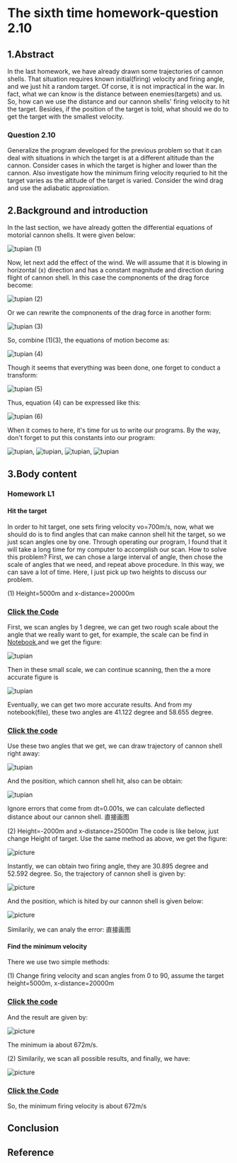 # The sixth time homework-question 2.10
## 1.Abstract
In the last homework, we have already drawn some trajectories of cannon shells. That situation requires known initial(firing) velocity and firing angle, and we just hit a random target. Of corse, it is not impractical in the war. In fact, what we can know is the distance between enemies(targets) and us. So, how can we use the distance and our cannon shells' firing velocity to hit the target. Besides, if the position of the target is told, what should we do to get the target with the smallest velocity. 

### Question 2.10 
Generalize the program developed for the previous problem so that it can deal with situations in which the target is at a different altitude than the cannon. Consider cases in which the target is higher and lower than the cannon. Also investigate how the minimum firing velocity requried to hit the target varies as the altitude of the target is varied. Consider the wind drag and use the adiabatic approxiation.

## 2.Background and introduction
In the last section, we have already gotten the differential equations of motorial cannon shells. It were given below:

![tupian](https://github.com/TanMingjun/compuational_physics_N2014301020106/blob/master/shujubao/Ex_6/euqation/equation_1.png) (1)

Now, let next add the effect of the wind. We will assume that it is blowing in horizontal (x) direction and has a constant magnitude and direction during flight of cannon shell. In this case the compnonents of the drag force become:

![tupian](https://github.com/TanMingjun/compuational_physics_N2014301020106/blob/master/shujubao/Ex_6/euqation/equation_2.png) (2)

Or we can rewrite the compnonents of the drag force in another form:

![tupian](https://github.com/TanMingjun/compuational_physics_N2014301020106/blob/master/shujubao/Ex_6/euqation/equation_3.png) (3)

So, combine (1)(3), the equations of motion become as:

![tupian](https://github.com/TanMingjun/compuational_physics_N2014301020106/blob/master/shujubao/Ex_6/euqation/equation_4.png) (4)

Though it seems that everything was been done, one forget to conduct a transform:

![tupian](https://github.com/TanMingjun/compuational_physics_N2014301020106/blob/master/shujubao/Ex_6/euqation/equation_5.png) (5)

Thus, equation (4) can be expressed like this:

![tupian](https://github.com/TanMingjun/compuational_physics_N2014301020106/blob/master/shujubao/Ex_6/euqation/equation_6.png) (6)

When it comes to here, it's time for us to write our programs. By the way, don't forget to put this constants into our program:

![tupian](https://github.com/TanMingjun/compuational_physics_N2014301020106/blob/master/shujubao/Ex_6/euqation/equation_7.png), ![tupian](https://github.com/TanMingjun/compuational_physics_N2014301020106/blob/master/shujubao/Ex_6/euqation/equation_8.png), ![tupian](https://github.com/TanMingjun/compuational_physics_N2014301020106/blob/master/shujubao/Ex_6/euqation/equation_9.png), ![tupian](https://github.com/TanMingjun/compuational_physics_N2014301020106/blob/master/shujubao/Ex_6/euqation/equation_10.png)

## 3.Body content
### Homework L1
#### Hit the target
In order to hit target, one sets firing velocity vo=700m/s, now, what we should do is to find angles that can make cannon shell hit the target, so we just scan angles one by one. Through operating our program, I found that it will take a long time for my computer to accomplish our scan. How to solve this problem? First, we can chose a large interval of angle, then chose the scale of angles that we need, and repeat above procedure. In this way, we can save a lot of time. Here, I just pick up two heights to discuss our problem.

(1) Height=5000m and x-distance=20000m
### [Click the Code](https://github.com/TanMingjun/compuational_physics_N2014301020106/blob/master/shujubao/Ex_6/code/untitled6.py)
First, we scan angles by 1 degree, we can get two rough scale about the angle that we really want to get, for example, the scale can be find in [Notebook](https://github.com/TanMingjun/compuational_physics_N2014301020106/blob/master/shujubao/Ex_6/code/angle%20and%20maximum%20distance),and we get the figure:

![tupian](https://github.com/TanMingjun/compuational_physics_N2014301020106/blob/master/shujubao/Ex_6/figure/figure_1.png)

Then in these small scale, we can continue scanning, then the a more accurate figure is

![tupian](https://github.com/TanMingjun/compuational_physics_N2014301020106/blob/master/shujubao/Ex_6/figure/figure_2.png)

Eventually, we can get two more accurate results. And from my notebook(file), these two angles are 41.122 degree and 58.655 degree.

### [Click the code](https://github.com/TanMingjun/compuational_physics_N2014301020106/blob/master/shujubao/Ex_6/code/shiyong.py)

Use these two angles that we get, we can draw trajectory of cannon shell right away:

![tupian](https://github.com/TanMingjun/compuational_physics_N2014301020106/blob/master/shujubao/Ex_6/figure/figure_3.png)

And the position, which cannon shell hit, also can be obtain:

![tupian](https://github.com/TanMingjun/compuational_physics_N2014301020106/blob/master/shujubao/Ex_6/figure/figure_4.png)

Ignore errors that come from dt=0.001s, we can calculate deflected distance about our cannon shell.
直接画图

(2) Height=-2000m and x-distance=25000m
The code is like below, just change Height of target.
Use the same method as above, we get the figure:

![picture](https://github.com/TanMingjun/compuational_physics_N2014301020106/blob/master/shujubao/Ex_6/figure/figure_5.png)

Instantly, we can obtain two firing angle, they are 30.895 degree and 52.592 degree. So, the trajectory of cannon shell is given by:

![picture](https://github.com/TanMingjun/compuational_physics_N2014301020106/blob/master/shujubao/Ex_6/figure/figure_6.png)

And the position, which is hited by our cannon shell is given below:

![picture](https://github.com/TanMingjun/compuational_physics_N2014301020106/blob/master/shujubao/Ex_6/figure/figure_7.png)

Similarily, we can analy the error:
直接画图

#### Find the minimum velocity
There we use two simple methods:

(1) Change firing velocity and scan angles from 0 to 90, assume the target height=5000m, x-distance=20000m

### [Click the code]()

And the result are given by:

![picture](https://github.com/TanMingjun/compuational_physics_N2014301020106/blob/master/shujubao/Ex_6/figure/figure_8.png)

The minimum ia about 672m/s.

(2) Similarily, we scan all possible results, and finally, we have:

![picture](https://github.com/TanMingjun/compuational_physics_N2014301020106/blob/master/shujubao/Ex_6/figure/figure_10.png)

### [Click the Code]()

So, the minimum firing velocity is about 672m/s

## Conclusion

## Reference

















